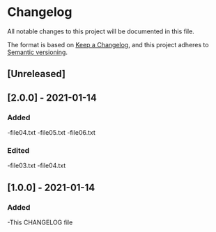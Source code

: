 # Changelog
All notable changes to this project will be documented in this file.

The format is based on [Keep a Changelog](https://depachangelog.com/en/1.0.0/),
and this project adheres to [Semantic versioning](https://semver.org/spec/v2.0.0.html).

## [Unreleased]

## [2.0.0] - 2021-01-14
### Added
-file04.txt
-file05.txt
-file06.txt 

### Edited
-file03.txt
-file04.txt

## [1.0.0] - 2021-01-14
### Added
-This CHANGELOG file
